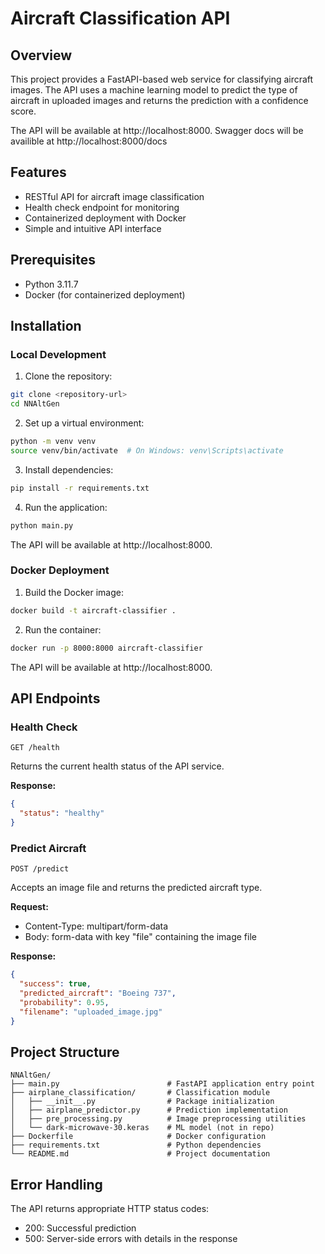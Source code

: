 # Aircraft Classification API

## Overview

This project provides a FastAPI-based web service for classifying aircraft images. The API uses a machine learning model to predict the type of aircraft in uploaded images and returns the prediction with a confidence score.

The API will be available at http://localhost:8000.
Swagger docs will be availible at http://localhost:8000/docs

## Features

- RESTful API for aircraft image classification
- Health check endpoint for monitoring
- Containerized deployment with Docker
- Simple and intuitive API interface

## Prerequisites

- Python 3.11.7
- Docker (for containerized deployment)

## Installation

### Local Development

1. Clone the repository:
```bash
git clone <repository-url>
cd NNAltGen
```

2. Set up a virtual environment:
```bash
python -m venv venv
source venv/bin/activate  # On Windows: venv\Scripts\activate
```

3. Install dependencies:
```bash
pip install -r requirements.txt
```

4. Run the application:
```bash
python main.py
```

The API will be available at http://localhost:8000.

### Docker Deployment

1. Build the Docker image:
```bash
docker build -t aircraft-classifier .
```

2. Run the container:
```bash
docker run -p 8000:8000 aircraft-classifier
```

The API will be available at http://localhost:8000.

## API Endpoints

### Health Check

```
GET /health
```

Returns the current health status of the API service.

**Response:**
```json
{
  "status": "healthy"
}
```

### Predict Aircraft

```
POST /predict
```

Accepts an image file and returns the predicted aircraft type.

**Request:**
- Content-Type: multipart/form-data
- Body: form-data with key "file" containing the image file

**Response:**
```json
{
  "success": true,
  "predicted_aircraft": "Boeing 737",
  "probability": 0.95,
  "filename": "uploaded_image.jpg"
}
```

## Project Structure

```
NNAltGen/
├── main.py                        # FastAPI application entry point
├── airplane_classification/       # Classification module
│   ├── __init__.py                # Package initialization
│   ├── airplane_predictor.py      # Prediction implementation
│   ├── pre_processing.py          # Image preprocessing utilities
│   └── dark-microwave-30.keras    # ML model (not in repo)
├── Dockerfile                     # Docker configuration
├── requirements.txt               # Python dependencies
└── README.md                      # Project documentation
```

## Error Handling

The API returns appropriate HTTP status codes:
- 200: Successful prediction
- 500: Server-side errors with details in the response
